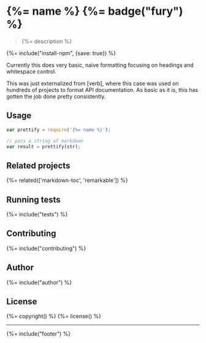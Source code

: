 # {%= name %} {%= badge("fury") %}

> {%= description %}

{%= include("install-npm", {save: true}) %}

Currently this does very basic, naive formatting focusing on headings and whitespace control. 

This was just externalized from [verb], where this case was used on hundreds of projects to format API documentation. As basic as it is, this has gotten the job done pretty consistently.

## Usage

```js
var prettify = require('{%= name %}');

// pass a string of markdown
var result = prettify(str);
```

## Related projects
{%= related(['markdown-toc', 'remarkable']) %}  

## Running tests
{%= include("tests") %}

## Contributing
{%= include("contributing") %}

## Author
{%= include("author") %}

## License
{%= copyright() %}
{%= license() %}

***

{%= include("footer") %}
